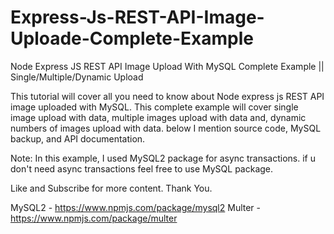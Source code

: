 # Express-Js-REST-API-Image-Uploade-Complete-Example
Node Express JS REST API Image Upload With MySQL Complete Example || Single/Multiple/Dynamic Upload


This tutorial will cover all you need to know about Node express js REST API image uploaded with MySQL.
This complete example will cover single image upload with data, multiple images upload with data and, dynamic numbers of images upload with data.
below I mention source code, MySQL backup, and API documentation.

Note: In this example, I used MySQL2 package for async transactions. if u don't need async transactions feel free to use MySQL package.

Like and Subscribe for more content. Thank You.

MySQL2 - https://www.npmjs.com/package/mysql2
Multer - https://www.npmjs.com/package/multer
